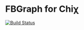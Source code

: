 FBGraph for Chiχ
=====================

[![Build Status](https://travis-ci.org/nodule/fbgraph.png)](https://travis-ci.org/nodule/fbgraph)
